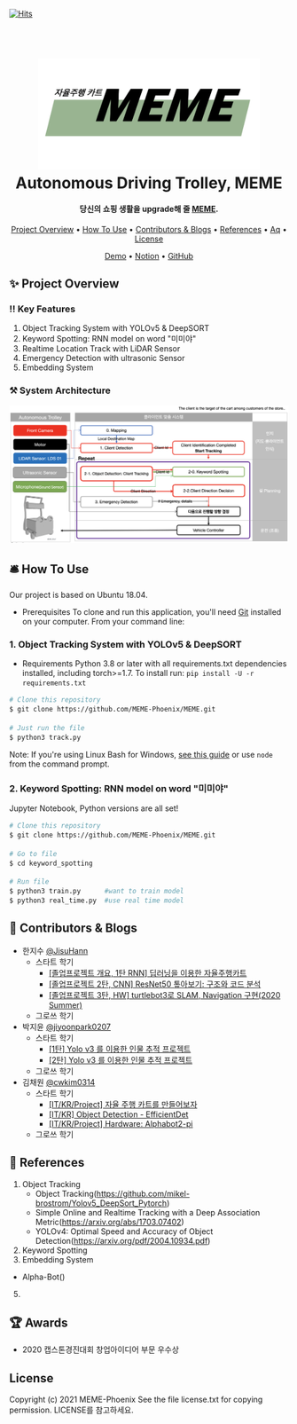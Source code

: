 [![Hits](https://hits.seeyoufarm.com/api/count/incr/badge.svg?url=https%3A%2F%2Fgithub.com%2FMEME-Phoenix%2FMEME&count_bg=%2379C83D&title_bg=%23555555&icon=&icon_color=%23E7E7E7&title=hits&edge_flat=false)](https://hits.seeyoufarm.com)

<h1 align="center">
  <br>
  <a href="http://www.amitmerchant.com/electron-markdownify"><img src="./logo.png" alt="Markdownify" width="400"></a>
  <br>
  Autonomous Driving Trolley, MEME
  <br>
</h1>

<h4 align="center">당신의 쇼핑 생활을 upgrade해 줄 <a href="https://www.notion.so/Autonomous-Driving-Trolley-MEME-01fdd602990b4baa9b603d419a1479bb" target="_blank">MEME</a>.</h4>

<p align="center">
  <a href="## ✨ Project Overview">Project Overview</a> •
  <a href="## 🛎️ How To Use">How To Use</a> •
  <a href="## 👥 Contributors & Blogs">Contributors & Blogs</a> •
  <a href="## 🔭 References">References</a> •
  <a href="## 🏆 Awards">Aq</a> •
  <a href="#license">License</a> 
</p>

<p align="center">
  <a href="https://youtu.be/IFA_xfMm73E">Demo</a> •
  <a href="https://bit.ly/3lN3iEF">Notion</a> •
  <a href="https://github.com/MEME-Phoenix">GitHub</a>
</p>

## ✨ Project Overview

### ‼️ Key Features

1. Object Tracking System with YOLOv5 & DeepSORT
2. Keyword Spotting: RNN model on word "미미야"
3. Realtime Location Track with LiDAR Sensor
4. Emergency Detection with ultrasonic Sensor
5. Embedding System

### ⚒️ System Architecture

<p align="center" >
<img src="./system_architecture_eng.png" alt="Markdownify" width="800" >
</p>

## 🛎️ How To Use

Our project is based on Ubuntu 18.04.

- Prerequisites
  To clone and run this application, you'll need [Git](https://git-scm.com) installed on your computer. From your command line:

### 1. Object Tracking System with YOLOv5 & DeepSORT

- Requirements
  Python 3.8 or later with all requirements.txt dependencies installed, including torch>=1.7. To install run:
  `pip install -U -r requirements.txt`

```bash
# Clone this repository
$ git clone https://github.com/MEME-Phoenix/MEME.git

# Just run the file
$ python3 track.py
```

Note: If you're using Linux Bash for Windows, [see this guide](https://www.howtogeek.com/261575/how-to-run-graphical-linux-desktop-applications-from-windows-10s-bash-shell/) or use `node` from the command prompt.

### 2. Keyword Spotting: RNN model on word "미미야"

Jupyter Notebook, Python versions are all set!

```bash
# Clone this repository
$ git clone https://github.com/MEME-Phoenix/MEME.git

# Go to file
$ cd keyword_spotting

# Run file
$ python3 train.py      #want to train model
$ python3 real_time.py  #use real time model
```

## 👥 Contributors & Blogs

- 한지수 [@JisuHann](https://github.com/JisuHann)
  - 스타트 학기
    - [[졸업프로젝트 개요, 1탄 RNN] 딥러닝을 이용한 자율주행카트](https://jisuhan.tistory.com/entry/졸업프로젝트딥러닝을-이용한-자율주행카트)
    - [[졸업프로젝트 2탄, CNN] ResNet50 톺아보기: 구조와 코드 분석](https://jisuhan.tistory.com/entry/CNN-ResNet50-톺아보기-구조와-코드-분석)
    - [[졸업프로젝트 3탄, HW] turtlebot3로 SLAM, Navigation 구현(2020 Summer)](https://jisuhan.tistory.com/entry/turtlebot3로-SLAM-Navigation-구현하기)
  - 그로쓰 학기
- 박지윤 [@jiyoonpark0207](https://github.com/jiyoonpark0207)
  - 스타트 학기
    - [[1탄] Yolo v3 를 이용한 인물 추적 프로젝트](https://yumissfortune.tistory.com/4)
    - [[2탄] Yolo v3 를 이용한 인물 추적 프로젝트](https://yumissfortune.tistory.com/5)
  - 그로쓰 학기
- 김채원 [@cwkim0314](https://github.com/cwkim0314)
  - 스타트 학기
    - [[IT/KR/Project] 자율 주행 카트를 만들어보자](https://blog.naver.com/cwkim0314/222156573981)
    - [[IT/KR] Object Detection - EfficientDet](https://blog.naver.com/cwkim0314/222156584109)
    - [[IT/KR/Project] Hardware: Alphabot2-pi](https://blog.naver.com/cwkim0314/222167401417)
  - 그로쓰 학기

## 🔭 References

1. Object Tracking
   - Object Tracking(https://github.com/mikel-brostrom/Yolov5_DeepSort_Pytorch)
   - Simple Online and Realtime Tracking with a Deep Association Metric(https://arxiv.org/abs/1703.07402)
   - YOLOv4: Optimal Speed and Accuracy of Object Detection(https://arxiv.org/pdf/2004.10934.pdf)
2. Keyword Spotting
3. Embedding System

- Alpha-Bot()

5.

## 🏆 Awards

- 2020 캡스톤경진대회 창업아이디어 부문 우수상

## License

Copyright (c) 2021 MEME-Phoenix See the file license.txt for copying permission. LICENSE를 참고하세요.
